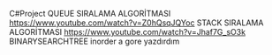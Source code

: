 C#Project
QUEUE SIRALAMA ALGORİTMASI
https://www.youtube.com/watch?v=Z0hQsqJQYoc
STACK SIRALAMA ALGORİTMASI
https://www.youtube.com/watch?v=Jhaf7G_sO3k
BINARYSEARCHTREE
inorder a gore yazdırdım 
